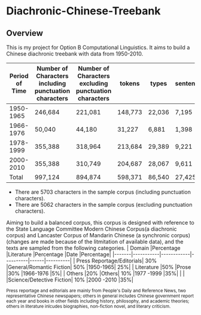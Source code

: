 # Diachronic-Chinese-Treebank
## Overview
This is my project for Option B Computational Linguistics. 
It aims to build a Chinese diachronic treebank with data from 1950-2010.

| Period of Time  | Number of Characters including punctuation characters | Number of Characters excluding punctuation characters |tokens | types | sentences
| ------------- | ------------- |-----------------|--------| -------| ----------
| 1950-1965          | 246,684   | 221,081   | 148,773 |22,036 | 7,195
| 1966-1976          |  50,040   |  44,180    | 31,227 |6,881 | 1,398
|  1978-1999         | 355,388         |  318,964         | 213,684 | 29,389 | 9,221
|  2000-2010         |  355,388        |   310,749           | 204,687 | 28,067 | 9,611
| Total | 997,124|894,874| 598,371 | 86,540 | 27,425
* There are 5703 characters in the sample corpus (including punctuation characters).
* There are 5062 characters in the sample corpus (excluding punctuation characters).

Aiming to build a balanced corpus, this corpus is designed with reference to the State Language Committee Modern Chinese Corpus(a diachronic corpus) and Lancaster Corpus of Mandarin Chinese (a synchronic corpus) (changes are made because of the litmitation of available data), and the texts are sampled from the following categories.
| Domain	|Percentage	|Literature	|Percentage	|Date	|Percentage|
|-------|-----------|------------|----------|------|----------|
| Press Reportage/Editorials|	30%	|General/Romantic Fiction|	50%	|1950-1965|	25%|
| Literature	|50%	|Prose	|30%	|1966-1976	|5%|
| Others	|20%	|Others|	10%	|1977 -1999	|35%|
| | |Science/Detective Fiction|	10%	|2000 -2010	|35%|

<sub> Press reportage and editorials are mainly from People's Daily and Reference News, two representative Chinese newspapers;
 others in general includes Chinese government report each year and books in other fields including history, philosophy, and academic theories;
 others in literature inlcudes biographies, non-fiction novel, and literary criticism.</sub>
